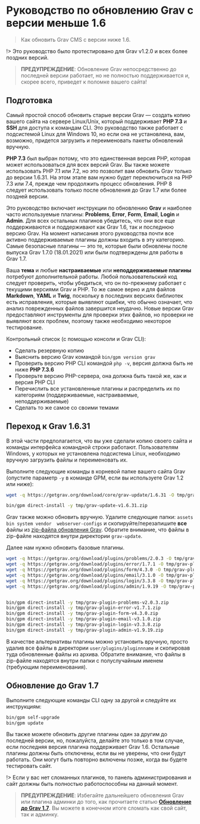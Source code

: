 # Руководство по обновлению Grav с версии меньше 1.6

> Как обновить Grav CMS с версии ниже 1.6.

!> Это руководство было протестировано для Grav v1.2.0 и всех более поздних версий.

> **ПРЕДУПРЕЖДЕНИЕ**: Обновление Grav непосредственно до последней версии работает, но не полностью поддерживается и, скорее всего, приведет к поломке вашего сайта!

## Подготовка

Самый простой способ обновить старые версии Grav — создать копию вашего сайта на сервере Linux/Unix, который поддерживает **PHP 7.3** и **SSH** для доступа к командам CLI. Это руководство также работает с подсистемой Linux для Windows 10, но если она не установлена, вам, возможно, придется загрузить и переименовать пакеты обновлений вручную.

**PHP 7.3** был выбран потому, что это единственная версия PHP, которая может использоваться для всех версий Grav. Вы также можете использовать PHP 7.1 или 7.2, но это позволит вам обновить Grav только до версии 1.6.31. На этом этапе вам нужно будет переключиться на PHP 7.3 или 7.4, прежде чем продолжить процесс обновления. PHP 8 следует использовать только после обновления до Grav 1.7 или более поздней версии.

Это руководство включает инструкции по обновлению **Grav** и наиболее часто используемые плагины: **Problems**, **Error**, **Form**, **Email**, **Login** и **Admin**. Для всех остальных плагинов убедитесь, что они все еще поддерживаются и поддерживают как Grav 1.6, так и последнюю версию Grav. На момент написания этого руководства почти все активно поддерживаемые плагины должны входить в эту категорию. Самые безопасные плагины — это те, которые были обновлены после выпуска Grav 1.7.0 (18.01.2021) или были подтверждены для работы в Grav 1.7.

Ваша **тема** и любые **настраиваемые** или **неподдерживаемые плагины** потребуют дополнительной работы. Любой пользовательский код следует проверить, чтобы убедиться, что он по-прежнему работает с текущими версиями Grav и PHP. То же самое верно и для файлов **Markdown**, **YAML** и **Twig**, поскольку в последних версиях библиотек есть исправления, которые выявляют ошибки, что обычно означает, что анализ поврежденных файлов завершится неудачно. Новые версии Grav предоставляют инструменты для проверки этих файлов, но проверки не выявляют всех проблем, поэтому также необходимо некоторое тестирование.

Контрольный список (с помощью консоли и Grav CLI):

* Сделать резервную копию
* Выяснить версию Grav командой `bin/gpm version grav`
* Проверить версию PHP CLI командой `php -v`, версия должна быть не ниже **PHP 7.3.6**
* Проверьте версию PHP-сервера, она должна быть такой же, как и версия PHP CLI
* Перечислить все установленные плагины и распределить их по категориям (поддерживаемые, настраиваемые, неподдерживаемые)
* Сделать то же самое со своими темами

## Переход к Grav 1.6.31

В этой части предполагается, что вы уже сделали копию своего сайта и команды интерфейса командной строки работают. Пользователям Windows, у которых не установлена ​​подсистема Linux, необходимо вручную загрузить файлы и переименовать их.

Выполните следующие команды в корневой папке вашего сайта Grav (опустите параметр `-y` в команде GPM, если вы используете Grav 1.2 или ниже):

```bash
wget -q https://getgrav.org/download/core/grav-update/1.6.31 -O tmp/grav-update-v1.6.31.zip

bin/gpm direct-install -y tmp/grav-update-v1.6.31.zip
```

Grav также можно обновить вручную. Удалите следующие папки: `assets bin system vendor  webserver-configs` и скопируйте/перезапишите **все** файлы из [zip-файла обновления Grav](https://getgrav.org/download/core/grav-update/1.6.31). Обратите внимание, что файлы в zip-файле находятся внутри директории `grav-update`.

Далее нам нужно обновить базовые плагины.

```bash
wget -q https://getgrav.org/download/plugins/problems/2.0.3 -O tmp/grav-plugin-problems-v2.0.3.zip
wget -q https://getgrav.org/download/plugins/error/1.7.1 -O tmp/grav-plugin-error-v1.7.1.zip
wget -q https://getgrav.org/download/plugins/form/4.3.0 -O tmp/grav-plugin-form-v4.3.0.zip
wget -q https://getgrav.org/download/plugins/email/3.1.0 -O tmp/grav-plugin-email-v3.1.0.zip
wget -q https://getgrav.org/download/plugins/login/3.3.8 -O tmp/grav-plugin-login-v3.3.8.zip
wget -q https://getgrav.org/download/plugins/admin/1.9.19 -O tmp/grav-plugin-admin-v1.9.19.zip


bin/gpm direct-install -y tmp/grav-plugin-problems-v2.0.3.zip
bin/gpm direct-install -y tmp/grav-plugin-error-v1.7.1.zip
bin/gpm direct-install -y tmp/grav-plugin-form-v4.3.0.zip
bin/gpm direct-install -y tmp/grav-plugin-email-v3.1.0.zip
bin/gpm direct-install -y tmp/grav-plugin-login-v3.3.8.zip
bin/gpm direct-install -y tmp/grav-plugin-admin-v1.9.19.zip
```

В качестве альтернативы плагины можно установить вручную, просто удалив все файлы в директории `user/plugins/pluginnname` и скопировав туда обновленные файлы из архива. Обратите внимание, что файлы в zip-файле находятся внутри папки с полуслучайным именем (требующим переименования).

## Обновление до Grav 1.7

Выполните следующие команды CLI одну за другой и следуйте их инструкциям:

```bash
bin/gpm self-upgrade
bin/gpm update
```

Вы также можете обновить другие плагины один за другим до последней версии, но, пожалуйста, делайте это только в том случае, если последняя версия плагина поддерживает Grav 1.6. Остальные плагины должны быть отключены, если вы не уверены, что они будут работать. Они могут быть повторно включены позже, когда вы будете тестировать сайт.



!> Если у вас нет сломанных плагинов, то панель администрирования и сайт должны быть полностью работоспособны на данный момент.

> **ПРЕДУПРЕЖДЕНИЕ**: Избегайте дальнейшего обновления Grav или плагина админки до того, как прочитаете статью **[Обновление до Grav 1.7](/08.advanced/09.grav-development/01.grav-17-upgrade-guide/index)**. Вы можете в конечном итоге сломать как свой сайт, так и админку.
